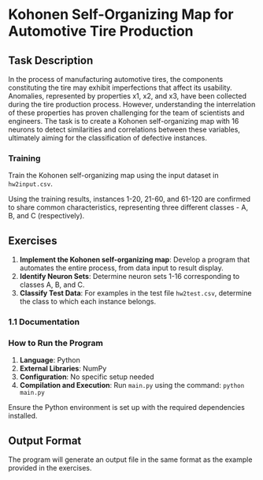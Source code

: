 # Kohonen Self-Organizing Map for Automotive Tire Production

## Task Description
In the process of manufacturing automotive tires, the components constituting the tire may exhibit imperfections that affect its usability. Anomalies, represented by properties x1, x2, and x3, have been collected during the tire production process. However, understanding the interrelation of these properties has proven challenging for the team of scientists and engineers. The task is to create a Kohonen self-organizing map with 16 neurons to detect similarities and correlations between these variables, ultimately aiming for the classification of defective instances.

### Training
Train the Kohonen self-organizing map using the input dataset in `hw2input.csv`.

Using the training results, instances 1-20, 21-60, and 61-120 are confirmed to share common characteristics, representing three different classes - A, B, and C (respectively).

## Exercises
1. **Implement the Kohonen self-organizing map**: Develop a program that automates the entire process, from data input to result display.
2. **Identify Neuron Sets**: Determine neuron sets 1-16 corresponding to classes A, B, and C.
3. **Classify Test Data**: For examples in the test file `hw2test.csv`, determine the class to which each instance belongs.

### 1.1 Documentation

### How to Run the Program
1. **Language**: Python
2. **External Libraries**: NumPy
3. **Configuration**: No specific setup needed
4. **Compilation and Execution**: Run `main.py` using the command: `python main.py`

Ensure the Python environment is set up with the required dependencies installed.

## Output Format
The program will generate an output file in the same format as the example provided in the exercises.

